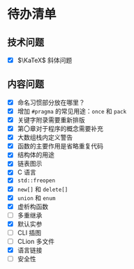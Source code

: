 # 待办清单

## 技术问题

- [x] $\KaTeX$ 斜体问题

## 内容问题

- [x] 命名习惯部分放在哪里？
- [x] 增加 `#pragma` 的常见用途：`once` 和 `pack`
- [x] 关键字附录需要重新排版
- [x] 第〇章对于程序的概念需要补充
- [x] 大数组栈内定义警告
- [x] 函数的主要作用是省略重复代码
- [x] 结构体的用途
- [x] 链表图示
- [x] C 语言
- [x] `std::freopen`
- [x] `new[]` 和 `delete[]`
- [x] `union` 和 `enum`
- [x] 虚析构函数
- [ ] 多重继承
- [x] 默认实参
- [ ] CLI 插图
- [ ] CLion 多文件
- [x] 语言链接
- [ ] 安全性